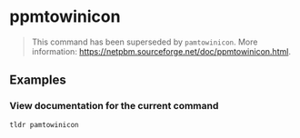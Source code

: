 # ppmtowinicon

> This command has been superseded by `pamtowinicon`. More information: <https://netpbm.sourceforge.net/doc/ppmtowinicon.html>.

## Examples

### View documentation for the current command

```bash
tldr pamtowinicon
```
